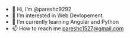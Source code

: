 - 👋 Hi, I’m @pareshc9292
- 👀 I’m interested in Web Devlopement 
- 🌱 I’m currently learning Angular and Python
- 📫 How to reach me pareshc1527@gmail.com

<!---
pareshc9292/pareshc9292 is a ✨ special ✨ repository because its `README.md` (this file) appears on your GitHub profile.
You can click the Preview link to take a look at your changes.
--->
